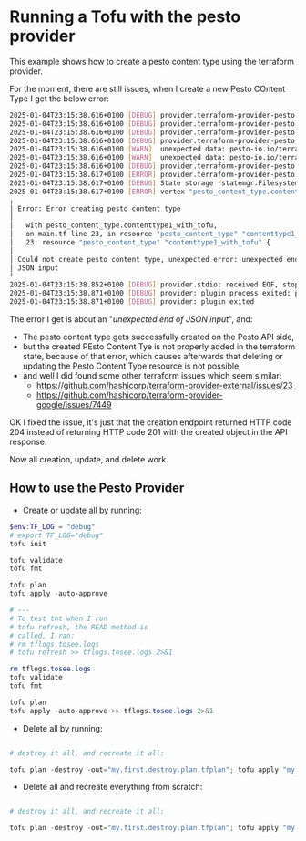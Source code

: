 # Running a Tofu with the pesto provider

This example shows how to create a pesto content type using the terraform provider.

For the moment, there are still issues, when I create a new Pesto COntent Type I get the below error:

```bash
2025-01-04T23:15:38.616+0100 [DEBUG] provider.terraform-provider-pesto.exe: PESTO API CLIENT GO - CREATE PESTO CONTENT TYPE - here is the API Response Body returned from Pesto API: [] : tf_resource_type=pesto_content_type tf_rpc=ApplyResourceChange @caller=C:/Users/Utilisateur/go/pkg/mod/github.com/3forges/pesto-api-client-go@v0.0.12/pestocontenttypes.go:121 @module=pesto tf_provider_addr=pesto-io.io/terraform/pesto tf_req_id=cc8bc2a7-5ba2-7ace-96e9-b6f773f15868 timestamp="2025-01-04T23:15:38.616+0100"
2025-01-04T23:15:38.616+0100 [DEBUG] provider.terraform-provider-pesto.exe: PESTO API CLIENT GO - CREATE PESTO CONTENT TYPE - Is the API Response Body returned from Pesto API NIL ?: NO API Response Body object is not NIL: @caller=C:/Users/Utilisateur/go/pkg/mod/github.com/3forges/pesto-api-client-go@v0.0.12/pestocontenttypes.go:130 @module=pesto tf_provider_addr=pesto-io.io/terraform/pesto tf_req_id=cc8bc2a7-5ba2-7ace-96e9-b6f773f15868 tf_resource_type=pesto_content_type tf_rpc=ApplyResourceChange timestamp="2025-01-04T23:15:38.616+0100"
2025-01-04T23:15:38.616+0100 [DEBUG] provider.terraform-provider-pesto.exe: CONTENT TYPE RESOURCE - CREATE - here is the tfsdk response object: &{{tftypes.Object["description":tftypes.String, "frontmatter_definition":tftypes.String, "id":tftypes.String, "last_updated":tftypes.String, "name":tftypes.String, "project_id":tftypes.String]<null> {map[description:{<nil> true false false false    [] [] <nil>} frontmatter_definition:{<nil> true false false false    [] [] <nil>} id:{<nil> false false true false    [] [{}] <nil>} last_updated:{<nil> false false true false    [] [] <nil>} name:{<nil> true false false false    [] [] <nil>} project_id:{<nil> true false false false    [] [] <nil>}] map[]    0}} 0xc000412168 []}: tf_rpc=ApplyResourceChange @caller=C:/Users/Utilisateur/terraform-provider-pesto/internal/provider/content_type_resource.go:157 tf_provider_addr=pesto-io.io/terraform/pesto tf_req_id=cc8bc2a7-5ba2-7ace-96e9-b6f773f15868 tf_resource_type=pesto_content_type @module=pesto timestamp="2025-01-04T23:15:38.616+0100"
2025-01-04T23:15:38.616+0100 [DEBUG] provider.terraform-provider-pesto.exe: CONTENT TYPE RESOURCE - CREATE - here is the content type returned from Pesto API: <nil>: @caller=C:/Users/Utilisateur/terraform-provider-pesto/internal/provider/content_type_resource.go:158 @module=pesto tf_provider_addr=pesto-io.io/terraform/pesto tf_rpc=ApplyResourceChange tf_req_id=cc8bc2a7-5ba2-7ace-96e9-b6f773f15868 tf_resource_type=pesto_content_type timestamp="2025-01-04T23:15:38.616+0100"
2025-01-04T23:15:38.616+0100 [WARN]  unexpected data: pesto-io.io/terraform/pesto:stdout="PESTO API CLIENT GO - CREATE PESTO CONTENT TYPE - here is the API Response Body returned from Pesto API: []"
2025-01-04T23:15:38.616+0100 [WARN]  unexpected data: pesto-io.io/terraform/pesto:stdout="PESTO API CLIENT GO - CREATE PESTO CONTENT TYPE - Is the API Response Body returned from Pesto API NIL ?: NO API Response Body object is not NIL"
2025-01-04T23:15:38.616+0100 [DEBUG] provider.terraform-provider-pesto.exe: CONTENT TYPE RESOURCE - CREATE - Is the content type returned from Pesto API NIL ?: YES pesto content type object is NIL!: @caller=C:/Users/Utilisateur/terraform-provider-pesto/internal/provider/content_type_resource.go:167 tf_provider_addr=pesto-io.io/terraform/pesto tf_req_id=cc8bc2a7-5ba2-7ace-96e9-b6f773f15868 tf_rpc=ApplyResourceChange tf_resource_type=pesto_content_type @module=pesto timestamp="2025-01-04T23:15:38.616+0100"
2025-01-04T23:15:38.617+0100 [ERROR] provider.terraform-provider-pesto.exe: Response contains error diagnostic: tf_req_id=cc8bc2a7-5ba2-7ace-96e9-b6f773f15868 tf_proto_version=6.6 tf_resource_type=pesto_content_type diagnostic_detail="Could not create pesto content type, unexpected error: unexpected end of JSON input" diagnostic_severity=ERROR @caller=C:/Users/Utilisateur/go/pkg/mod/github.com/hashicorp/terraform-plugin-go@v0.23.0/tfprotov6/internal/diag/diagnostics.go:58 diagnostic_summary="Error creating pesto content type" tf_provider_addr=pesto-io.io/terraform/pesto tf_rpc=ApplyResourceChange @module=sdk.proto timestamp="2025-01-04T23:15:38.616+0100"
2025-01-04T23:15:38.617+0100 [DEBUG] State storage *statemgr.Filesystem declined to persist a state snapshot
2025-01-04T23:15:38.617+0100 [ERROR] vertex "pesto_content_type.contenttype1_with_tofu" error: Error creating pesto content type
╷
│ Error: Error creating pesto content type
│
│   with pesto_content_type.contenttype1_with_tofu,
│   on main.tf line 23, in resource "pesto_content_type" "contenttype1_with_tofu":
│   23: resource "pesto_content_type" "contenttype1_with_tofu" {
│
│ Could not create pesto content type, unexpected error: unexpected end of
│ JSON input
╵
2025-01-04T23:15:38.852+0100 [DEBUG] provider.stdio: received EOF, stopping recv loop: err="rpc error: code = Unavailable desc = error reading from server: EOF"
2025-01-04T23:15:38.871+0100 [DEBUG] provider: plugin process exited: path=/Users/Utilisateur/go/bin/terraform-provider-pesto.exe pid=7024
2025-01-04T23:15:38.871+0100 [DEBUG] provider: plugin exited

```

The error I get is about an "_unexpected end of JSON input_", and:
* The pesto content type gets successfully created on the Pesto API side, 
* but the created PEsto Content Tye is not properly added in the terraform state, because of that error, which causes afterwards that deleting or updating the Pesto Content Type resource is not possible,
* and well I did found some other terraform issues which seem similar:
  * <https://github.com/hashicorp/terraform-provider-external/issues/23>
  * <https://github.com/hashicorp/terraform-provider-google/issues/7449>


OK I fixed the issue, it's just that the creation endpoint returned HTTP code 204 instead of returning HTTP code 201 with the created object in the API response.

Now all creation, update, and delete work.

## How to use the Pesto Provider

* Create or update all by running:

```Powershell
$env:TF_LOG = "debug"
# export TF_LOG="debug"
tofu init

tofu validate
tofu fmt

tofu plan
tofu apply -auto-approve

# ---
# To test tht when I run 
# tofu refresh, the READ method is
# called, I ran:
# rm tflogs.tosee.logs
# tofu refresh >> tflogs.tosee.logs 2>&1

rm tflogs.tosee.logs
tofu validate
tofu fmt

tofu plan
tofu apply -auto-approve >> tflogs.tosee.logs 2>&1
```

* Delete all by running:

```Powershell

# destroy it all, and recreate it all:

tofu plan -destroy -out="my.first.destroy.plan.tfplan"; tofu apply "my.first.destroy.plan.tfplan";

```

* Delete all and recreate everything from scratch:

```Powershell

# destroy it all, and recreate it all:

tofu plan -destroy -out="my.first.destroy.plan.tfplan"; tofu apply "my.first.destroy.plan.tfplan"; tofu plan -out="my.first.plan.tfplan"; tofu apply -auto-approve "my.first.plan.tfplan"

```

